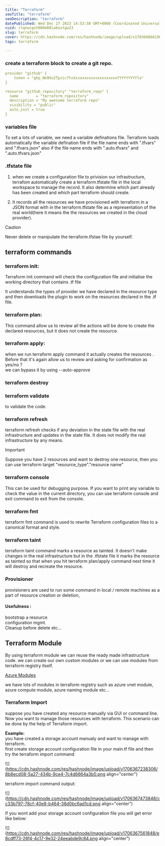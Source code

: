 ```yaml
---
title: "Terraform"
seoTitle: "terraform"
seoDescription: "terraform"
datePublished: Wed Dec 27 2023 14:53:58 GMT+0000 (Coordinated Universal Time)
cuid: clqnwcgsh000m08iaboztgw23
slug: terraform
cover: https://cdn.hashnode.com/res/hashnode/image/upload/v1703688661906/c1e8c124-2d9a-4a71-afe1-7761f8f7815c.jpeg
tags: terraform

---
```


### create a terraform block to create a git repo.

```yaml
provider "github" {
    token = "ghp_Ne9Xu2Tpzic7txSxxxxxxxxxxxxxxxxxxxYYYYYYYYYla"
}

resource "github_repository" "terraform_repo" {
  name        = "terraform_repository"
  description = "My awesome terraform repo"
  visibility = "public"
  auto_init = true
}
```

### variables file

To set a lots of variable, we need a variable definations file. Terraform loads automatically the variable defination file if the file name ends with ".tfvars" and ".tfvars.json" also if the file name ends with ".auto.tfvars" and ".auto.tfvars.json"

### .tfstate file

1. when we create a configuration file to privision our infrastructure, terrafom automatically create a terraform.tfstate file in the local workspace to manage the record. It also determine which part already has been created and which part terraform should create.
    
2. It records all the resources we have provisioned with terraform in a JSON format with in the terraform.tfstate file as a representation of the real world(here it means the the resources we created in the cloud provider).
    

Caution

Never delete or manipulate the terraform.tfstae file by yourself.

## terraform commands

### terraform init:

Terraform init command will check the configuration file and initialise the working directory that contains .tf file

It understands the types of provider we have declared in the resource type and then downloads the plugin to work on the resources declared in the .tf file.

### terraform plan:

This command allow us to review all the actions will be done to create the declared resources, but it does not create the resource.

### terraform apply:

when we run terraform apply command it actually creates the resources .  
Before that it's again allow us to review and asking for confirmation as yes/no ?  
we can bypass it by using --auto-approve

### terraform destroy

### terraform validate

to validate the code.

### terraform refresh

terraform refresh checks if any deviation in the state file with the real infrastructure and updates in the state file. It does not modify the real infrastructure by any means.

Important

Suppose you have 2 resources and want to destroy one resource, then you can use terraform target "resource\_type"."resource name"

### terraform console

This can be used for debugging purpose. If you want to print any variable to check the value in the current directory, you can use terraform console and exit command to exit from the console.

### terraform fmt

terraform fmt command is used to rewrite Terraform configuration files to a canonical format and style.

### terraform taint

terraform taint command marks a resource as tainted. It doesn't make changes in the real infrastructure but in the .tfstate file it marks the resource as tainted so that when you hit terraform plan/apply command next time it will destroy and recreate the resource.

### Provisioner

provisioners are used to run some command in local / remote machines as a part of resource creation or deletion,

#### Usefulness :

bootstrap a resource  
configuration mgmt.  
Cleanup before delete etc...

## Terraform Module

By using terraform module we can reuse the ready made infrastructure code. we can create our own custom modules or we can use modules from terraform registry itself.

[Azure Modules](https://registry.terraform.io/namespaces/Azure)

we have lots of modules in terraform registry such as azure vnet module, azure compute module, azure naming module etc...

### Terraform Import

suppose you have created any resource manually via GUI or command line. Now you want to manage those resources with terraform. This scenario can be done by the help of Terraform import.

**Example:**  
you have created a storage account manualy and want to manage with terraform.  
first create storage account configuration file in your main.tf file and then try the terraform import command

![](https://cdn.hashnode.com/res/hashnode/image/upload/v1706367238306/8b8ecd08-5a27-434b-9ce4-7c4d6664a3b0.png align="center")

terraform import command output:

![](https://cdn.hashnode.com/res/hashnode/image/upload/v1706367473848/cc33b797-78cf-40e8-b464-38d0bc6ad1cd.png align="center")

If you wont add your storage account configuration file you will get error like below:

![](https://cdn.hashnode.com/res/hashnode/image/upload/v1706367561848/e8cdff73-26f4-4c17-9e32-24eeabde9c84.png align="center")